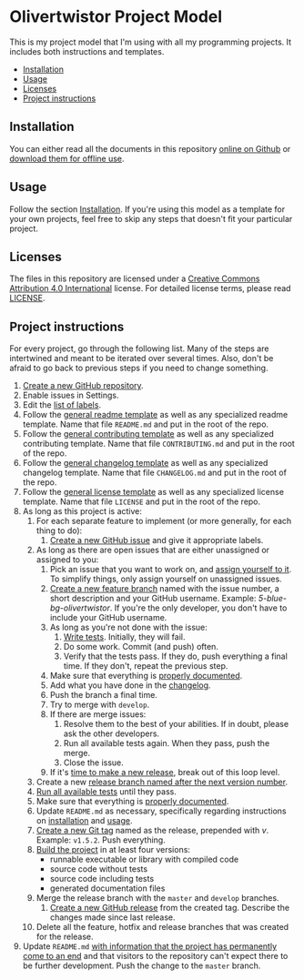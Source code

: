 # Olivertwistor Project Model
This is my project model that I'm using with all my programming projects. It 
includes both instructions and templates.

* [Installation][27]
* [Usage](#usage)
* [Licenses](#licenses)
* [Project instructions][1]

## Installation
You can either read all the documents in this repository [online on Github][2] 
or [download them for offline use][3].

## Usage
Follow the section [Installation][27]. If you're using this model as a 
template for your own projects, feel free to skip any steps that doesn't fit 
your particular project.

## Licenses
The files in this repository are licensed under a [Creative Commons 
Attribution 4.0 International][28] license. For detailed license terms, please 
read [LICENSE][23].

## Project instructions
For every project, go through the following list. Many of the steps are 
intertwined and meant to be iterated over several times. Also, don't be afraid 
to go back to previous steps if you need to change something.

1. [Create a new GitHub repository][4].
1. Enable issues in Settings.
1. Edit the [list of labels][5].
1. Follow the [general readme template][7] as well as any specialized readme 
template. Name that file `README.md` and put in the root of the repo.
1. Follow the [general contributing template][24] as well as any specialized 
contributing template. Name that file `CONTRIBUTING.md` and put in the root of 
the repo.
1. Follow the [general changelog template][25] as well as any specialized 
changelog template. Name that file `CHANGELOG.md` and put in the root of the 
repo.
1. Follow the [general license template][26] as well as any specialized license
template. Name that file `LICENSE` and put in the root of the repo.
1. As long as this project is active:
    1. For each separate feature to implement (or more generally, for each 
        thing to do):
         1. [Create a new GitHub issue][8] and give it appropriate labels.
    1. As long as there are open issues that are either unassigned or assigned 
    to you:
        1. Pick an issue that you want to work on, and [assign yourself to 
        it][9]. To simplify things, only assign yourself on unassigned issues.
        1. [Create a new feature branch][10] named with the issue number, a 
               short description and your GitHub username. Example: 
                *5-blue-bg-olivertwistor*. If you're the only developer, you don't have 
                to include your GitHub username.
        1. As long as you're not done with the issue:
            1. [Write tests][11]. Initially, they will fail.
            1. Do some work. Commit (and push) often.
            1. Verify that the tests pass. If they do, push everything a final 
            time. If they don't, repeat the previous step.
        1. Make sure that everything is [properly documented][12].
        1. Add what you have done in the [changelog][13].
        1. Push the branch a final time.
        1. Try to merge with `develop`.
        1. If there are merge issues:
            1. Resolve them to the best of your abilities. If in doubt, please 
            ask the other developers.
            1. Run all available tests again. When they pass, push the merge.
            1. Close the issue.
        1. If it's [time to make a new release][15], break out of this loop 
        level.
    1. Create a new [release branch named after the next version number][16].
    1. [Run all available tests][11] until they pass.
    1. Make sure that everything is [properly documented][12].
    1. Update `README.md` as necessary, specifically regarding instructions on 
    [installation][17] and [usage][18].
    1. [Create a new Git tag][19] named as the release, prepended with *v*. 
    Example: `v1.5.2`. Push everything.
    1. [Build the project][20] in at least four versions:
        * runnable executable or library with compiled code
        * source code without tests
        * source code including tests
        * generated documentation files
    1. Merge the release branch with the `master` and `develop` branches.
        1. [Create a new GitHub release][21] from the created tag. Describe the 
          changes made since last release.
    1. Delete all the feature, hotfix and release branches that was created for 
    the release.
1. Update `README.md` [with information that the project has permanently come 
to an end][22] and that visitors to the repository can't expect there to be 
further development. Push the change to the `master` branch.


[1]: #project-instructions
[2]: https://github.com/olivertwistor/olivertwistor-project-model
[3]: https://github.com/olivertwistor/olivertwistor-project-model/releases
[4]: repository.md#create-a-github-repository
[5]: repository.md#labels
[7]: templates/template-readme.md
[8]: issues.md#create-issue
[9]: issues.md#assign-issues
[10]: branching.md
[11]: testing.md
[12]: documentation.md
[13]: documentation.md#changelog
[15]: building.md#release-schedule
[16]: branching.md#release
[17]: readme-instructions.md#installation
[18]: readme-instructions.md#usage
[19]: https://git-scm.com/book/en/v2/Git-Basics-Tagging
[20]: building.md#build-project
[21]: building.md#create-github-release
[22]: project-end.md
[23]: LICENSE
[24]: templates/template-contributing.md
[25]: templates/template-changelog.md
[26]: templates/template-license.md
[27]: #installation
[28]: https://creativecommons.org/licenses/by/4.0/
